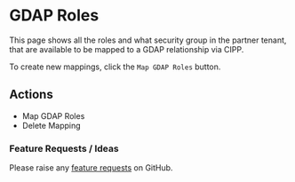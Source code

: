 # GDAP Roles

This page shows all the roles and what security group in the partner tenant, that are available to be mapped to a GDAP relationship via CIPP.

To create new mappings, click the `Map GDAP Roles` button.

## Actions

- Map GDAP Roles
- Delete Mapping

### Feature Requests / Ideas

Please raise any [feature requests](https://github.com/KelvinTegelaar/CIPP/issues/new?assignees=&labels=enhancement%2Cno-priority&projects=&template=feature.yml&title=%5BFeature+Request%5D%3A+) on GitHub.
